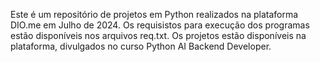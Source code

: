 Este é um repositório de projetos em Python realizados na plataforma DIO.me em Julho de 2024.
Os requisistos para execução dos programas estão disponíveis nos arquivos req.txt.
Os projetos estão disponíveis na plataforma, divulgados no curso Python AI Backend Developer.
